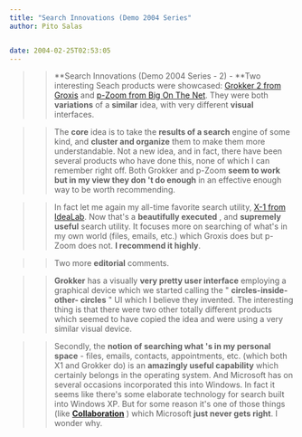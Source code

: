 ```yaml
---
title: "Search Innovations (Demo 2004 Series"
author: Pito Salas


date: 2004-02-25T02:53:05
---
```



>>

>> **Search Innovations (Demo 2004 Series - 2) - **Two interesting Seach
products were showcased: [Grokker 2 from
Groxis](<http://www.groxis.com/service/grok/index.html>) and [p-Zoom from Big
On The Net](<http://www.bigonthenet.com/news/press20040216.htm>). They were
both **variations** of a **similar** idea, with very different **visual**
interfaces.

>>

>>  
>
>>

>> The **core** idea is to take the **results of a search** engine of some
kind, and **cluster and organize** them to make them more understandable. Not
a new idea, and in fact, there have been several products who have done this,
none of which I can remember right off. Both Grokker and p-Zoom **seem to work
but in my view they don 't do enough** in an effective enough way to be worth
recommending.

>>

>>  
>
>>

>> In fact let me again my all-time favorite search utility, [X-1 from
IdeaLab](<http://www.x1.com/>). Now that's a **beautifully executed** , and
**supremely useful** search utility. It focuses more on searching of what's in
my own world (files, emails, etc.) which Groxis does but p-Zoom does not.  **I
recommend it highly**.

>>

>>  
>
>>

>> Two more **editorial** comments.

>>

>>  
>
>>

>> **Grokker** has a visually **very pretty user interface** employing a
graphical device which we started calling the " **circles-inside-other-
circles** " UI which I believe they invented. The interesting thing is that
there were two other totally different products which seemed to have copied
the idea and were using a very similar visual device.

>>

>>  
>
>>

>> Secondly, the **notion of searching what 's in my personal space** - files,
emails, contacts, appointments, etc. (which both X1 and Grokker do) is an
**amazingly useful capability** which certainly belongs in the operating
system. And Microsoft has on several occasions incorporated this into Windows.
In fact it seems like there's some elaborate technology for search built into
Windows XP. But for some reason it's one of those things (like
**[Collaboration](<http://www.eroom.com>)** ) which Microsoft **just never
gets right**. I wonder why.


